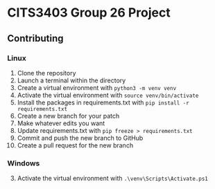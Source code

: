 # CITS3403 Group 26 Project

## Contributing
### Linux
1. Clone the repository
2. Launch a terminal within the directory
3. Create a virtual environment with `python3 -m venv venv`
4. Activate the virtual environment with `source venv/bin/activate`
5. Install the packages in requirements.txt with `pip install -r requirements.txt`
6. Create a new branch for your patch
7. Make whatever edits you want
8. Update requirements.txt with `pip freeze > requirements.txt`
9. Commit and push the new branch to GitHub
10. Create a pull request for the new branch

### Windows
3. Activate the virtual environment with `.\venv\Scripts\Activate.ps1`
